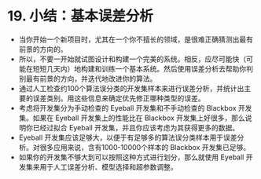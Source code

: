 # 19. 小结：基本误差分析
- 当你开始一个新项目时，尤其在一个你不擅长的领域，是很难正确猜测出最有前景的方向的。
- 所以，不要一开始就试图设计和构建一个完美的系统。相反，应尽可能快（可能在短短几天内）地构建和训练一个基本系统。然后使用误差分析去帮助你判别最有前景的方向，并迭代地改进你的算法。
- 通过人工检查约100个算法误分类的开发集样本来进行误差分析，并统计出主要的误差类别。用这些信息来确定优先修正哪种类型的误差。
- 考虑将开发集分为手动检查的 Eyeball 开发集和不手动检查的 Blackbox 开发集。如果在 Eyeball 开发集上的性能比在 Blackbox 开发集上好很多，那么说明你已经过拟合 Eyeball 开发集，并且你应该考虑为其获得更多的数据。
- Eyeball 开发集应该足够大，以便于有足够多的算法误分类样本用于误差分析。对很多应用来说，含有1000-10000个样本的 Blackbox 开发集已足够。
- 如果你的开发集不够大到可以按照这种方式进行划分，那么就使用 Eyeball 开发集来用于人工误差分析、模型选择和超参数调整。